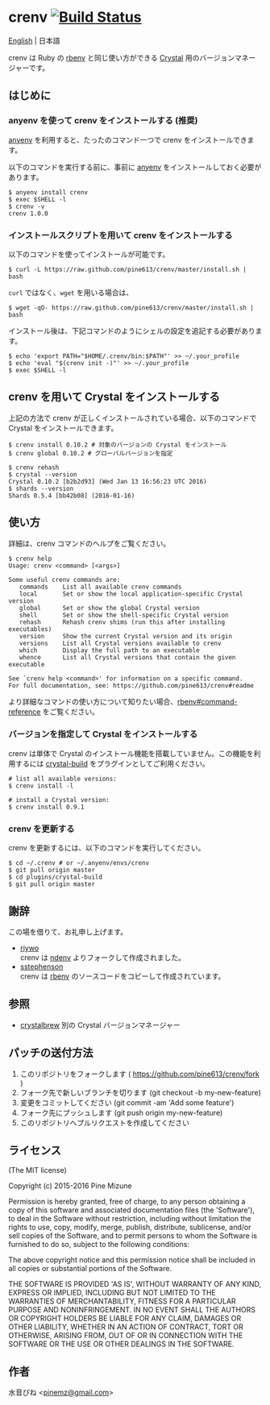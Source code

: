 # crenv [![Build Status](https://travis-ci.org/pine613/crenv.svg?branch=master)](https://travis-ci.org/pine613/crenv)

[English](README.md) | 日本語

crenv は Ruby の [rbenv](https://github.com/sstephenson/rbenv) と同じ使い方ができる [Crystal](http://crystal-lang.org/) 用のバージョンマネージャーです。

## はじめに
### anyenv を使って crenv をインストールする (推奨)

[anyenv](https://github.com/riywo/anyenv) を利用すると、たったのコマンド一つで crenv をインストールできます。

以下のコマンドを実行する前に、事前に [anyenv](https://github.com/riywo/anyenv) をインストールしておく必要があります。

```
$ anyenv install crenv
$ exec $SHELL -l
$ crenv -v
crenv 1.0.0
```

### インストールスクリプトを用いて crenv をインストールする
以下のコマンドを使ってインストールが可能です。

```
$ curl -L https://raw.github.com/pine613/crenv/master/install.sh | bash
```

`curl` ではなく、`wget` を用いる場合は、

```
$ wget -qO- https://raw.github.com/pine613/crenv/master/install.sh | bash
```

インストール後は、下記コマンドのようにシェルの設定を追記する必要があります。

```
$ echo 'export PATH="$HOME/.crenv/bin:$PATH"' >> ~/.your_profile
$ echo 'eval "$(crenv init -)"' >> ~/.your_profile
$ exec $SHELL -l
```

## crenv を用いて Crystal をインストールする
上記の方法で crenv が正しくインストールされている場合、以下のコマンドで Crystal をインストールできます。

```
$ crenv install 0.10.2 # 対象のバージョンの Crystal をインストール
$ crenv global 0.10.2 # グローバルバージョンを指定

$ crenv rehash
$ crystal --version
Crystal 0.10.2 [b2b2d93] (Wed Jan 13 16:56:23 UTC 2016)
$ shards --version
Shards 0.5.4 [bb42b08] (2016-01-16)
```


## 使い方

詳細は、crenv コマンドのヘルプをご覧ください。

```
$ crenv help
Usage: crenv <command> [<args>]

Some useful crenv commands are:
   commands    List all available crenv commands
   local       Set or show the local application-specific Crystal version
   global      Set or show the global Crystal version
   shell       Set or show the shell-specific Crystal version
   rehash      Rehash crenv shims (run this after installing executables)
   version     Show the current Crystal version and its origin
   versions    List all Crystal versions available to crenv
   which       Display the full path to an executable
   whence      List all Crystal versions that contain the given executable

See `crenv help <command>' for information on a specific command.
For full documentation, see: https://github.com/pine613/crenv#readme
```

より詳細なコマンドの使い方について知りたい場合、[rbenv#command-reference](https://github.com/sstephenson/rbenv#command-reference) をご覧ください。

### バージョンを指定して Crystal をインストールする

crenv は単体で Crystal のインストール機能を搭載していません。この機能を利用するには [crystal-build](https://github.com/pine613/crystal-build) をプラグインとしてご利用ください。

```
# list all available versions:
$ crenv install -l

# install a Crystal version:
$ crenv install 0.9.1
```

### crenv を更新する
crenv を更新するには、以下のコマンドを実行してください。

```
$ cd ~/.crenv # or ~/.anyenv/envs/crenv
$ git pull origin master
$ cd plugins/crystal-build
$ git pull origin master
```

## 謝辞
この場を借りて、お礼申し上げます。

- [riywo](https://github.com/riywo)<br />
crenv は [ndenv](https://github.com/riywo/ndenv) よりフォークして作成されました。
- [sstephenson](https://github.com/sstephenson)<br />
crenv は [rbenv](https://github.com/rbenv/rbenv) のソースコードをコピーして作成されています。

## 参照
- [crystalbrew](https://github.com/pine613/crystalbrew) 別の Crystal バージョンマネージャー

## パッチの送付方法

1. このリポジトリをフォークします ( https://github.com/pine613/crenv/fork )
2. フォーク先で新しいブランチを切ります (git checkout -b my-new-feature)
3. 変更をコミットしてください (git commit -am 'Add some feature')
4. フォーク先にプッシュします (git push origin my-new-feature)
5. このリポジトリへプルリクエストを作成してください

## ライセンス
(The MIT license)

Copyright (c) 2015-2016 Pine Mizune

Permission is hereby granted, free of charge, to any person obtaining
a copy of this software and associated documentation files (the
'Software'), to deal in the Software without restriction, including
without limitation the rights to use, copy, modify, merge, publish,
distribute, sublicense, and/or sell copies of the Software, and to
permit persons to whom the Software is furnished to do so, subject to
the following conditions:

The above copyright notice and this permission notice shall be
included in all copies or substantial portions of the Software.

THE SOFTWARE IS PROVIDED 'AS IS', WITHOUT WARRANTY OF ANY KIND,
EXPRESS OR IMPLIED, INCLUDING BUT NOT LIMITED TO THE WARRANTIES OF
MERCHANTABILITY, FITNESS FOR A PARTICULAR PURPOSE AND NONINFRINGEMENT.
IN NO EVENT SHALL THE AUTHORS OR COPYRIGHT HOLDERS BE LIABLE FOR ANY
CLAIM, DAMAGES OR OTHER LIABILITY, WHETHER IN AN ACTION OF CONTRACT,
TORT OR OTHERWISE, ARISING FROM, OUT OF OR IN CONNECTION WITH THE
SOFTWARE OR THE USE OR OTHER DEALINGS IN THE SOFTWARE.

## 作者
水音ぴね &lt;<pinemz@gmail.com>&gt;
